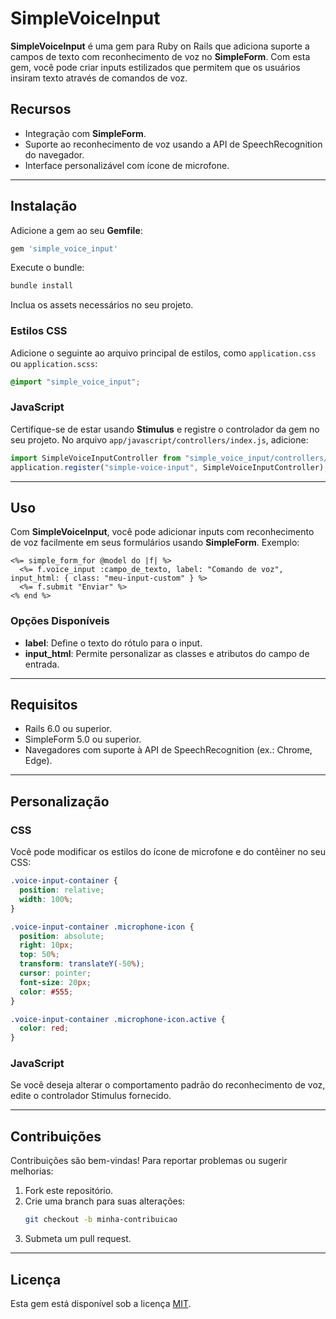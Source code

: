 # SimpleVoiceInput

**SimpleVoiceInput** é uma gem para Ruby on Rails que adiciona suporte a campos de texto com reconhecimento de voz no **SimpleForm**. Com esta gem, você pode criar inputs estilizados que permitem que os usuários insiram texto através de comandos de voz.

## Recursos

- Integração com **SimpleForm**.
- Suporte ao reconhecimento de voz usando a API de SpeechRecognition do navegador.
- Interface personalizável com ícone de microfone.

---

## Instalação

Adicione a gem ao seu **Gemfile**:

```ruby
gem 'simple_voice_input'
```

Execute o bundle:

```bash
bundle install
```

Inclua os assets necessários no seu projeto.

### Estilos CSS
Adicione o seguinte ao arquivo principal de estilos, como `application.css` ou `application.scss`:

```css
@import "simple_voice_input";
```

### JavaScript
Certifique-se de estar usando **Stimulus** e registre o controlador da gem no seu projeto. No arquivo `app/javascript/controllers/index.js`, adicione:

```javascript
import SimpleVoiceInputController from "simple_voice_input/controllers/simple_voice_input_controller";
application.register("simple-voice-input", SimpleVoiceInputController);
```

---

## Uso

Com **SimpleVoiceInput**, você pode adicionar inputs com reconhecimento de voz facilmente em seus formulários usando **SimpleForm**. Exemplo:

```erb
<%= simple_form_for @model do |f| %>
  <%= f.voice_input :campo_de_texto, label: "Comando de voz", input_html: { class: "meu-input-custom" } %>
  <%= f.submit "Enviar" %>
<% end %>
```

### Opções Disponíveis

- **label**: Define o texto do rótulo para o input.
- **input_html**: Permite personalizar as classes e atributos do campo de entrada.

---

## Requisitos

- Rails 6.0 ou superior.
- SimpleForm 5.0 ou superior.
- Navegadores com suporte à API de SpeechRecognition (ex.: Chrome, Edge).

---

## Personalização

### CSS
Você pode modificar os estilos do ícone de microfone e do contêiner no seu CSS:

```css
.voice-input-container {
  position: relative;
  width: 100%;
}

.voice-input-container .microphone-icon {
  position: absolute;
  right: 10px;
  top: 50%;
  transform: translateY(-50%);
  cursor: pointer;
  font-size: 20px;
  color: #555;
}

.voice-input-container .microphone-icon.active {
  color: red;
}
```

### JavaScript
Se você deseja alterar o comportamento padrão do reconhecimento de voz, edite o controlador Stimulus fornecido.

---

## Contribuições

Contribuições são bem-vindas! Para reportar problemas ou sugerir melhorias:

1. Fork este repositório.
2. Crie uma branch para suas alterações:
   ```bash
   git checkout -b minha-contribuicao
   ```
3. Submeta um pull request.

---

## Licença

Esta gem está disponível sob a licença [MIT](LICENSE).

